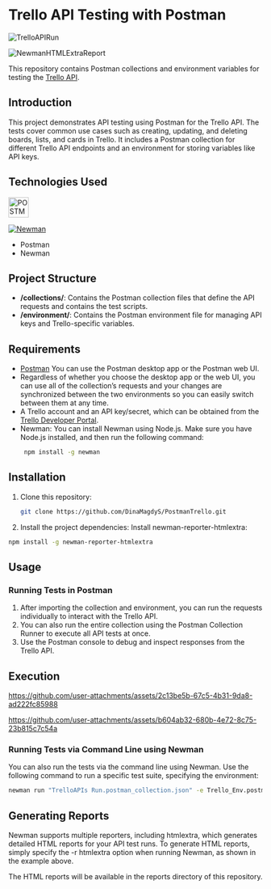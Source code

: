 # Trello API Testing with Postman
![TrelloAPIRun](https://github.com/user-attachments/assets/6e193d10-f4e6-4acd-8cfc-91322222158f)

![NewmanHTMLExtraReport](https://github.com/user-attachments/assets/bc7a9fd1-fa39-418b-a836-a9b7b3103d35)




This repository contains Postman collections and environment variables for testing the [Trello API](https://developer.atlassian.com/cloud/trello/rest/).

## Introduction

This project demonstrates API testing using Postman for the Trello API. The tests cover common use cases such as creating, updating, and deleting boards, lists, and cards in Trello. It includes a Postman collection for different Trello API endpoints and an environment for storing variables like API keys.

## Technologies Used
<img src="https://user-images.githubusercontent.com/25181517/192109061-e138ca71-337c-4019-8d42-4792fdaa7128.png" title="POSTMAN" alt="POSTMAN" width="40" height="40" style="max-width: 100%;">


  
<a target="_blank" rel="noopener noreferrer nofollow" href="https://camo.githubusercontent.com/d5cb6f8e77a7f5a092c20719323115c658b1260da976663f11d698ca66514c64/68747470733a2f2f696d672e736869656c64732e696f2f62616467652f4e65776d616e2d436f6d6d616e645f4c696e652d627269676874677265656e"><img src="https://camo.githubusercontent.com/d5cb6f8e77a7f5a092c20719323115c658b1260da976663f11d698ca66514c64/68747470733a2f2f696d672e736869656c64732e696f2f62616467652f4e65776d616e2d436f6d6d616e645f4c696e652d627269676874677265656e" alt="Newman" data-canonical-src="https://img.shields.io/badge/Newman-Command_Line-brightgreen" style="max-width: 100%;"></a>

- Postman
- Newman


## Project Structure

- **/collections/**: Contains the Postman collection files that define the API requests and contains the test scripts.
- **/environment/**: Contains the Postman environment file for managing API keys and Trello-specific variables.

## Requirements

- [Postman](https://www.postman.com/) You can use the Postman desktop app or the Postman web UI.
- Regardless of whether you choose the desktop app or the web UI, you can use all of the collection’s requests and your changes are synchronized between the two environments so you can easily switch between them at any time.
- A Trello account and an API key/secret, which can be obtained from the [Trello Developer Portal](https://trello.com/app-key).
- Newman: You can install Newman using Node.js. Make sure you have Node.js installed, and then run the following command:
  ```bash
   npm install -g newman
  ```

## Installation

1. Clone this repository:
   ```bash
   git clone https://github.com/DinaMagdyS/PostmanTrello.git
   ```
2. Install the project dependencies:
Install newman-reporter-htmlextra:
```bash
npm install -g newman-reporter-htmlextra
 ```


## Usage
  ### Running Tests in Postman
  1. After importing the collection and environment, you can run the requests individually to interact with the Trello API.
  2. You can also run the entire collection using the Postman Collection Runner to execute all API tests at once.
  3. Use the Postman console to debug and inspect responses from the Trello API.

## Execution


https://github.com/user-attachments/assets/2c13be5b-67c5-4b31-9da8-ad222fc85988



https://github.com/user-attachments/assets/b604ab32-680b-4e72-8c75-23b815c7c54a


 
  ### Running Tests via Command Line using Newman
  You can also run the tests via the command line using Newman. Use the following command to run a specific test suite, specifying the environment: 
  ```bash
newman run "TrelloAPIs Run.postman_collection.json" -e Trello_Env.postman_environment.json -r htmlextra
```

## Generating Reports
Newman supports multiple reporters, including htmlextra, which generates detailed HTML reports for your API test runs. To generate HTML reports, simply specify the -r htmlextra option when running Newman, as shown in the example above.

The HTML reports will be available in the reports directory of this repository.

